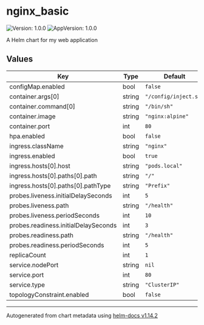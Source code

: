 # nginx_basic

![Version: 1.0.0](https://img.shields.io/badge/Version-1.0.0-informational?style=flat-square) ![AppVersion: 1.0.0](https://img.shields.io/badge/AppVersion-1.0.0-informational?style=flat-square)

A Helm chart for my web application

## Values

| Key | Type | Default | Description |
|-----|------|---------|-------------|
| configMap.enabled | bool | `false` |  |
| container.args[0] | string | `"/config/inject.sh"` |  |
| container.command[0] | string | `"/bin/sh"` |  |
| container.image | string | `"nginx:alpine"` |  |
| container.port | int | `80` |  |
| hpa.enabled | bool | `false` |  |
| ingress.className | string | `"nginx"` |  |
| ingress.enabled | bool | `true` |  |
| ingress.hosts[0].host | string | `"pods.local"` |  |
| ingress.hosts[0].paths[0].path | string | `"/"` |  |
| ingress.hosts[0].paths[0].pathType | string | `"Prefix"` |  |
| probes.liveness.initialDelaySeconds | int | `5` |  |
| probes.liveness.path | string | `"/health"` |  |
| probes.liveness.periodSeconds | int | `10` |  |
| probes.readiness.initialDelaySeconds | int | `3` |  |
| probes.readiness.path | string | `"/health"` |  |
| probes.readiness.periodSeconds | int | `5` |  |
| replicaCount | int | `1` |  |
| service.nodePort | string | `nil` |  |
| service.port | int | `80` |  |
| service.type | string | `"ClusterIP"` |  |
| topologyConstraint.enabled | bool | `false` |  |

----------------------------------------------
Autogenerated from chart metadata using [helm-docs v1.14.2](https://github.com/norwoodj/helm-docs/releases/v1.14.2)
